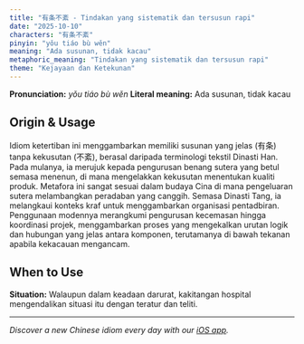 ```yaml
---
title: "有条不紊 - Tindakan yang sistematik dan tersusun rapi"
date: "2025-10-10"
characters: "有条不紊"
pinyin: "yǒu tiáo bù wěn"
meaning: "Ada susunan, tidak kacau"
metaphoric_meaning: "Tindakan yang sistematik dan tersusun rapi"
theme: "Kejayaan dan Ketekunan"
---
```


**Pronunciation:** *yǒu tiáo bù wěn*
**Literal meaning:** Ada susunan, tidak kacau

## Origin & Usage

Idiom ketertiban ini menggambarkan memiliki susunan yang jelas (有条) tanpa kekusutan (不紊), berasal daripada terminologi tekstil Dinasti Han. Pada mulanya, ia merujuk kepada pengurusan benang sutera yang betul semasa menenun, di mana mengelakkan kekusutan menentukan kualiti produk. Metafora ini sangat sesuai dalam budaya Cina di mana pengeluaran sutera melambangkan peradaban yang canggih. Semasa Dinasti Tang, ia melangkaui konteks kraf untuk menggambarkan organisasi pentadbiran. Penggunaan modennya merangkumi pengurusan kecemasan hingga koordinasi projek, menggambarkan proses yang mengekalkan urutan logik dan hubungan yang jelas antara komponen, terutamanya di bawah tekanan apabila kekacauan mengancam.

## When to Use

**Situation:** Walaupun dalam keadaan darurat, kakitangan hospital mengendalikan situasi itu dengan teratur dan teliti.

---

*Discover a new Chinese idiom every day with our [iOS app](https://apps.apple.com/us/app/daily-chinese-idioms/id6740611324).*
